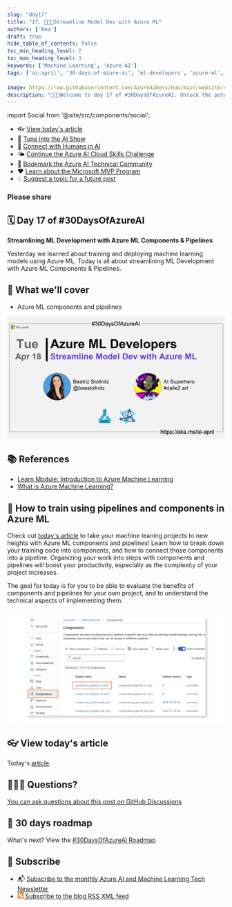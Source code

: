 ```yaml
---
slug: "day17"
title: "17. 🧑🏽‍🔬Streamline Model Dev with Azure ML"
authors: ['Bea']
draft: true
hide_table_of_contents: false
toc_min_heading_level: 2
toc_max_heading_level: 3
keywords: ['Machine-Learning', 'Azure-AI']
tags: ['ai-april', '30-days-of-azure-ai', 'ml-developers', 'azure-ml', 'data-scientist']

image: https://raw.githubusercontent.com/AzureAiDevs/hub/main/website/static/img/2023-aia/banner-day17.png
description: "🧑🏽‍🔬Welcome to day 17 of #30DaysOfAzureAI. Unlock the potential of your ML projects with Azure ML Components & Pipelines. Streamline your development and boost productivity."
---
```


import Social from '@site/src/components/social';

<head>

  <meta name="twitter:url" content="https://azureaidevs.github.io/hub/2023-aia/day17" />
  <meta name="twitter:title" content="Streamline Model Dev with Azure ML" />
  <meta name="twitter:description" content="🧑🏽‍🔬Welcome to day 17 of #30DaysOfAzureAI. Unlock the potential of your ML projects with Azure ML Components & Pipelines. Streamline your development and boost productivity." />
  <meta name="twitter:image" content="https://raw.githubusercontent.com/AzureAiDevs/hub/main/website/static/img/2023-aia/banner-day17.png" />
  <meta name="twitter:card" content="summary_large_image" />

  <link rel="canonical" href="https://bea.stollnitz.com/blog/aml-pipeline/"  />
  </head>

- 👓 [View today's article](https://bea.stollnitz.com/blog/aml-pipeline/)
- 🍿 [Tune into the AI Show](https://aka.ms/ai-april-ai-show)
- 🧬 [Connect with Humans in AI](/hub/humans-in-ai)
- 🌤️ [Continue the Azure AI Cloud Skills Challenge](https://aka.ms/30-days-of-azure-ai-challenge)
- 🏫 [Bookmark the Azure AI Technical Community](https://aka.ms/ai-april-tech-community)
- ❤️ [Learn about the Microsoft MVP Program](https://aka.ms/ai-april-mvp-program)
- 💡 [Suggest a topic for a future post](https://forms.office.com/r/GhtwgHVP9L)

### Please share

<Social
    page_url="https://azureaidevs.github.io/hub/2023-aia/day17"
    image_url="https://raw.githubusercontent.com/AzureAiDevs/hub/main/website/static/img/2023-aia/banner-day17.png"
    title="Streamline Model Dev with Azure ML"
    description= "🧑🏽‍🔬Welcome to day 17 of #30DaysOfAzureAI. Unlock the potential of your ML projects with Azure ML Components & Pipelines. Streamline your development and boost productivity."
    hashtags="AzureML"
    hashtag="#30DaysOfAzureAi"
/>

## 🗓️ Day 17 of #30DaysOfAzureAI

<!-- Short description section -->

**Streamlining ML Development with Azure ML Components & Pipelines**

<!-- Intro section -->

Yesterday we learned about training and deploying machine learning models using Azure ML. Today is all about streamlining ML Development with Azure ML Components & Pipelines.

## 🎯 What we'll cover

<!-- What we'll cover section -->


- Azure ML components and pipelines


[![Image banner for day 17](./../../static/img/2023-aia/banner-day17.png)](https://bea.stollnitz.com/blog/aml-pipeline/)


<!-- Reference section -->



## 📚 References

- [Learn Module: Introduction to Azure Machine Learning](https://learn.microsoft.com/training/modules/intro-to-azure-ml?WT.mc_id=aiml-89446-dglover)
- [What is Azure Machine Learning?](https://learn.microsoft.com/azure/machine-learning/overview-what-is-azure-machine-learning?WT.mc_id=aiml-89446-dglover)


<!-- Body section -->


## 🚌 How to train using pipelines and components in Azure ML

Check out [today's article](https://bea.stollnitz.com/blog/aml-pipeline/) to take your machine leaning projects to new heights with Azure ML components and pipelines! Learn how to break down your training code into components, and how to connect those components into a pipeline. Organizing your work into steps with components and pipelines will boost your productivity, especially as the complexity of your project increases.

The goal for today is for you to be able to evaluate the benefits of components and pipelines for your own project, and to understand the technical aspects of implementing them.


![](image.png)

## 👓 View today's article

Today's [article](https://bea.stollnitz.com/blog/aml-pipeline/).


## 🙋🏾‍♂️ Questions?

[You can ask questions about this post on GitHub Discussions](https://github.com/AzureAiDevs/hub/discussions/categories/azure-ml-developers)

## 📍 30 days roadmap

What's next? View the [#30DaysOfAzureAI Roadmap](/hub/roadmap/30days)

## 🧲 Subscribe

- 📬 [Subscribe to the monthly Azure AI and Machine Learning Tech Newsletter](https://aka.ms/azure-ai-dev-newsletter)
- [![The image is the blog RSS feed available icon](./../../static/img/2023-aia/rss.png) Subscribe to the blog RSS XML feed](https://azureaidevs.github.io/hub/2023-aia/rss.xml)